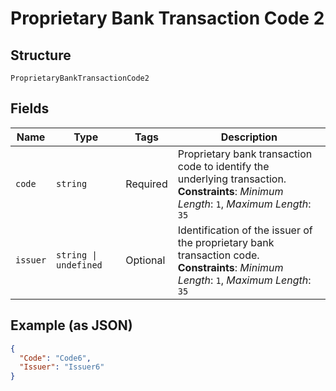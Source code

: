 
# Proprietary Bank Transaction Code 2

## Structure

`ProprietaryBankTransactionCode2`

## Fields

| Name | Type | Tags | Description |
|  --- | --- | --- | --- |
| `code` | `string` | Required | Proprietary bank transaction code to identify the underlying transaction.<br>**Constraints**: *Minimum Length*: `1`, *Maximum Length*: `35` |
| `issuer` | `string \| undefined` | Optional | Identification of the issuer of the proprietary bank transaction code.<br>**Constraints**: *Minimum Length*: `1`, *Maximum Length*: `35` |

## Example (as JSON)

```json
{
  "Code": "Code6",
  "Issuer": "Issuer6"
}
```

